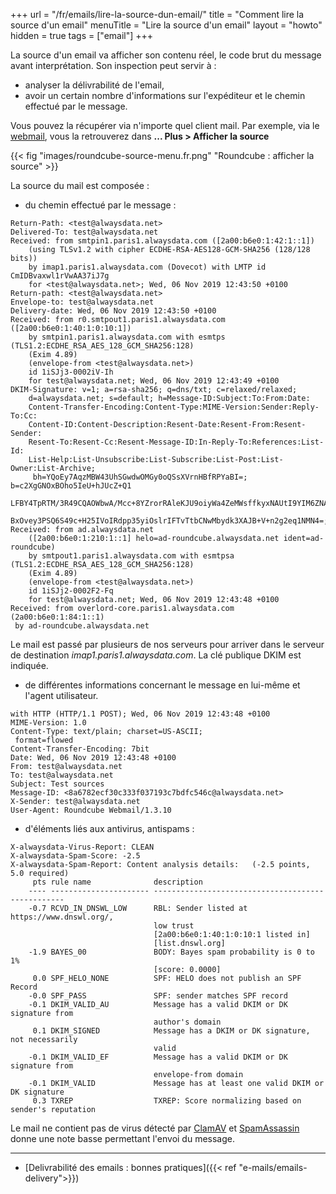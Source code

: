 +++
url = "/fr/emails/lire-la-source-dun-email/"
title = "Comment lire la source d'un email"
menuTitle = "Lire la source d'un email"
layout = "howto"
hidden = true
tags = ["email"]
+++

La source d'un email va afficher son contenu réel, le code brut du message avant interprétation. Son inspection peut servir à :

- analyser la délivrabilité de l'email,
- avoir un certain nombre d'informations sur l'expéditeur et le chemin effectué par le message.

Vous pouvez la récupérer via n'importe quel client mail. Par exemple, via le [webmail](https://webmail.alwaysdata.com), vous la retrouverez dans **... Plus > Afficher la source**

{{< fig "images/roundcube-source-menu.fr.png" "Roundcube : afficher la source" >}}

La source du mail est composée :

- du chemin effectué par le message :

```
Return-Path: <test@alwaysdata.net>
Delivered-To: test@alwaysdata.net
Received: from smtpin1.paris1.alwaysdata.com ([2a00:b6e0:1:42:1::1])
	(using TLSv1.2 with cipher ECDHE-RSA-AES128-GCM-SHA256 (128/128 bits))
	by imap1.paris1.alwaysdata.com (Dovecot) with LMTP id CmIDBvaxwl1rVwAA37iJ7g
	for <test@alwaysdata.net>; Wed, 06 Nov 2019 12:43:50 +0100
Return-path: <test@alwaysdata.net>
Envelope-to: test@alwaysdata.net
Delivery-date: Wed, 06 Nov 2019 12:43:50 +0100
Received: from r0.smtpout1.paris1.alwaysdata.com ([2a00:b6e0:1:40:1:0:10:1])
	by smtpin1.paris1.alwaysdata.com with esmtps (TLS1.2:ECDHE_RSA_AES_128_GCM_SHA256:128)
	(Exim 4.89)
	(envelope-from <test@alwaysdata.net>)
	id 1iSJj3-0002iV-Ih
	for test@alwaysdata.net; Wed, 06 Nov 2019 12:43:49 +0100
DKIM-Signature: v=1; a=rsa-sha256; q=dns/txt; c=relaxed/relaxed;
	d=alwaysdata.net; s=default; h=Message-ID:Subject:To:From:Date:
	Content-Transfer-Encoding:Content-Type:MIME-Version:Sender:Reply-To:Cc:
	Content-ID:Content-Description:Resent-Date:Resent-From:Resent-Sender:
	Resent-To:Resent-Cc:Resent-Message-ID:In-Reply-To:References:List-Id:
	List-Help:List-Unsubscribe:List-Subscribe:List-Post:List-Owner:List-Archive;
	 bh=YQoEy7AqzMBW43UhSGwdwOMGy0oQSsXVrnHBfRPYaBI=; b=c2XgGNOxBOho5IeU+hJUcZ+Q1
	LFBY4TpRTM/3R49CQAOWbwA/Mcc+8YZrorRAleKJU9oiyWa4ZeMWsffkyxNAUtI9YIM6ZNAsTIQBB
	BxOvey3PSQ6S49c+H25IVoIRdpp35yiOslrIFTvTtbCNwMbydk3XAJB+V+n2g2eq1NMN4=;
Received: from ad.alwaysdata.net
	([2a00:b6e0:1:210:1::1] helo=ad-roundcube.alwaysdata.net ident=ad-roundcube)
	by smtpout1.paris1.alwaysdata.com with esmtpsa (TLS1.2:ECDHE_RSA_AES_128_GCM_SHA256:128)
	(Exim 4.89)
	(envelope-from <test@alwaysdata.net>)
	id 1iSJj2-0002F2-Fq
	for test@alwaysdata.net; Wed, 06 Nov 2019 12:43:48 +0100
Received: from overlord-core.paris1.alwaysdata.com (2a00:b6e0:1:84:1::1)
 by ad-roundcube.alwaysdata.net
```

Le mail est passé par plusieurs de nos serveurs pour arriver dans le serveur de destination _imap1.paris1.alwaysdata.com_. La clé publique DKIM est indiquée.

- de différentes informations concernant le message en lui-même et l'agent utilisateur.

```̀
with HTTP (HTTP/1.1 POST); Wed, 06 Nov 2019 12:43:48 +0100
MIME-Version: 1.0
Content-Type: text/plain; charset=US-ASCII;
 format=flowed
Content-Transfer-Encoding: 7bit
Date: Wed, 06 Nov 2019 12:43:48 +0100
From: test@alwaysdata.net
To: test@alwaysdata.net
Subject: Test sources
Message-ID: <8a6782ecf30c333f037193c7bdfc546c@alwaysdata.net>
X-Sender: test@alwaysdata.net
User-Agent: Roundcube Webmail/1.3.10
```

- d'éléments liés aux antivirus, antispams :

```
X-alwaysdata-Virus-Report: CLEAN
X-alwaysdata-Spam-Score: -2.5
X-alwaysdata-Spam-Report: Content analysis details:   (-2.5 points, 5.0 required)
	 pts rule name              description
	---- ---------------------- --------------------------------------------------
	-0.7 RCVD_IN_DNSWL_LOW      RBL: Sender listed at https://www.dnswl.org/,
	                            low trust
	                            [2a00:b6e0:1:40:1:0:10:1 listed in]
	                            [list.dnswl.org]
	-1.9 BAYES_00               BODY: Bayes spam probability is 0 to 1%
	                            [score: 0.0000]
	 0.0 SPF_HELO_NONE          SPF: HELO does not publish an SPF Record
	-0.0 SPF_PASS               SPF: sender matches SPF record
	-0.1 DKIM_VALID_AU          Message has a valid DKIM or DK signature from
	                            author's domain
	 0.1 DKIM_SIGNED            Message has a DKIM or DK signature, not necessarily
	                            valid
	-0.1 DKIM_VALID_EF          Message has a valid DKIM or DK signature from
	                            envelope-from domain
	-0.1 DKIM_VALID             Message has at least one valid DKIM or DK signature
	 0.3 TXREP                  TXREP: Score normalizing based on sender's reputation
```

Le mail ne contient pas de virus détecté par [ClamAV](https://www.clamav.net/) et [SpamAssassin](https://spamassassin.apache.org/) donne une note basse permettant l'envoi du message.

----
- [Delivrabilité des emails : bonnes pratiques]({{< ref "e-mails/emails-delivery">}})
